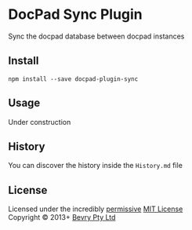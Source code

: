 # DocPad Sync Plugin
Sync the docpad database between docpad instances


## Install

```
npm install --save docpad-plugin-sync
```


## Usage
Under construction


## History
You can discover the history inside the `History.md` file


## License
Licensed under the incredibly [permissive](http://en.wikipedia.org/wiki/Permissive_free_software_licence) [MIT License](http://creativecommons.org/licenses/MIT/)
<br/>Copyright &copy; 2013+ [Bevry Pty Ltd](http://bevry.me)